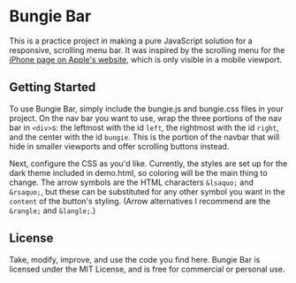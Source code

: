 # Bungie Bar

This is a practice project in making a pure JavaScript solution for a responsive, scrolling menu bar. It was inspired by the scrolling menu for the [iPhone page on Apple's website](https://www.apple.com/iphone/), which is only visible in a mobile viewport.

## Getting Started

To use Bungie Bar, simply include the bungie.js and bungie.css files in your project. On the nav bar you want to use, wrap the three portions of the nav bar in `<div>`s: the leftmost with the id `left`, the rightmost with the id `right`, and the center with the id `bungie`. This is the portion of the navbar that will hide in smaller viewports and offer scrolling buttons instead.

Next, configure the CSS as you'd like. Currently, the styles are set up for the dark theme included in demo.html, so coloring will be the main thing to change. The arrow symbols are the HTML characters `&lsaquo;` and `&rsaquo;`, but these can be substituted for any other symbol you want in the `content` of the button's styling. (Arrow alternatives I recommend are the `&rangle;` and `&langle;`.)

## License

Take, modify, improve, and use the code you find here. Bungie Bar is licensed under the MIT License, and is free for commercial or personal use.
